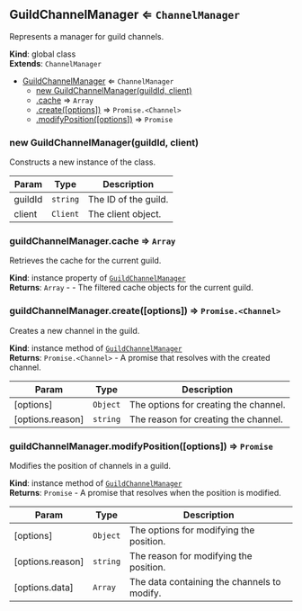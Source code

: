 <a name="GuildChannelManager"></a>

## GuildChannelManager ⇐ <code>ChannelManager</code>
Represents a manager for guild channels.

**Kind**: global class  
**Extends**: <code>ChannelManager</code>  

* [GuildChannelManager](#GuildChannelManager) ⇐ <code>ChannelManager</code>
    * [new GuildChannelManager(guildId, client)](#new_GuildChannelManager_new)
    * [.cache](#GuildChannelManager+cache) ⇒ <code>Array</code>
    * [.create([options])](#GuildChannelManager+create) ⇒ <code>Promise.&lt;Channel&gt;</code>
    * [.modifyPosition([options])](#GuildChannelManager+modifyPosition) ⇒ <code>Promise</code>

<a name="new_GuildChannelManager_new"></a>

### new GuildChannelManager(guildId, client)
Constructs a new instance of the class.


| Param | Type | Description |
| --- | --- | --- |
| guildId | <code>string</code> | The ID of the guild. |
| client | <code>Client</code> | The client object. |

<a name="GuildChannelManager+cache"></a>

### guildChannelManager.cache ⇒ <code>Array</code>
Retrieves the cache for the current guild.

**Kind**: instance property of [<code>GuildChannelManager</code>](#GuildChannelManager)  
**Returns**: <code>Array</code> - - The filtered cache objects for the current guild.  
<a name="GuildChannelManager+create"></a>

### guildChannelManager.create([options]) ⇒ <code>Promise.&lt;Channel&gt;</code>
Creates a new channel in the guild.

**Kind**: instance method of [<code>GuildChannelManager</code>](#GuildChannelManager)  
**Returns**: <code>Promise.&lt;Channel&gt;</code> - A promise that resolves with the created channel.  

| Param | Type | Description |
| --- | --- | --- |
| [options] | <code>Object</code> | The options for creating the channel. |
| [options.reason] | <code>string</code> | The reason for creating the channel. |

<a name="GuildChannelManager+modifyPosition"></a>

### guildChannelManager.modifyPosition([options]) ⇒ <code>Promise</code>
Modifies the position of channels in a guild.

**Kind**: instance method of [<code>GuildChannelManager</code>](#GuildChannelManager)  
**Returns**: <code>Promise</code> - A promise that resolves when the position is modified.  

| Param | Type | Description |
| --- | --- | --- |
| [options] | <code>Object</code> | The options for modifying the position. |
| [options.reason] | <code>string</code> | The reason for modifying the position. |
| [options.data] | <code>Array</code> | The data containing the channels to modify. |

